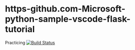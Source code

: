 # https-github.com-Microsoft-python-sample-vscode-flask-tutorial
Practicing
[![Build Status](https://dev.azure.com/AVenkat0296/AdityaDemoPipeline/_apis/build/status/mvadityagit.https-github.com-Microsoft-python-sample-vscode-flask-tutorial?branchName=main)](https://dev.azure.com/AVenkat0296/AdityaDemoPipeline/_build/latest?definitionId=1&branchName=main)
